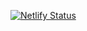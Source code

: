 [![Netlify Status](https://api.netlify.com/api/v1/badges/0bf6c2e6-be54-45a9-b8f6-70e4be9a35d7/deploy-status)](https://app.netlify.com/sites/summarizewithai/deploys)
